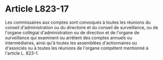 # Article L823-17

Les commissaires aux comptes sont convoqués à toutes les réunions du conseil d'administration ou du directoire et du conseil de surveillance, ou de l'organe collégial d'administration ou de direction et de l'organe de surveillance qui examinent ou arrêtent des comptes annuels ou intermédiaires, ainsi qu'à toutes les assemblées d'actionnaires ou d'associés ou à toutes les réunions de l'organe compétent mentionné à l'article L. 823-1.
